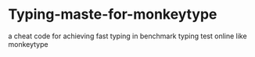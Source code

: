 # Typing-maste-for-monkeytype
a cheat code for achieving fast typing in benchmark typing test online like monkeytype
